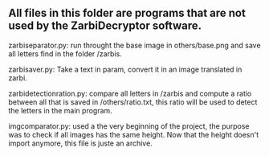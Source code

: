 All files in this folder are programs that are not used by the ZarbiDecryptor software.
---

zarbiseparator.py:  run throught the base image in others/base.png and save all letters find in the folder /zarbis.

zarbisaver.py: Take a text in param, convert it in an image translated in zarbi.

zarbidetectionration.py: compare all letters in /zarbis and compute a ratio between all that is saved in /others/ratio.txt, this ratio will be used to detect the letters in the main program.

imgcomparator.py: used a the very beginning of the project, the purpose was to check if all images has the same height. Now that the height doesn't import anymore, this file is juste an archive.

